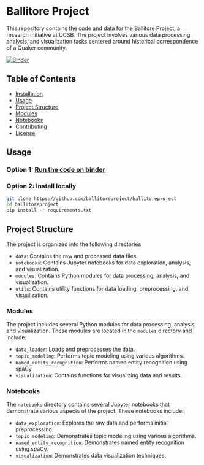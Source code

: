 # Ballitore Project

This repository contains the code and data for the Ballitore Project, a research initiative at UCSB. The project involves various data processing, analysis, and visualization tasks centered around historical correspondence of a Quaker community.

[![Binder](https://mybinder.org/badge_logo.svg)](https://mybinder.org/v2/gh/quadrismegistus/ballitoreproject/HEAD)

## Table of Contents

- [Installation](#installation)
- [Usage](#usage)
- [Project Structure](#project-structure)
- [Modules](#modules)
- [Notebooks](#notebooks)
- [Contributing](#contributing)
- [License](#license)

## Usage

### Option 1: [Run the code on binder](https://mybinder.org/v2/gh/quadrismegistus/ballitoreproject/HEAD)

### Option 2: Install locally

```bash
git clone https://github.com/ballitoreproject/ballitoreproject
cd ballitoreproject
pip install -r requirements.txt
```

## Project Structure

The project is organized into the following directories:

- `data`: Contains the raw and processed data files.
- `notebooks`: Contains Jupyter notebooks for data exploration, analysis, and visualization.
- `modules`: Contains Python modules for data processing, analysis, and visualization.
- `utils`: Contains utility functions for data loading, preprocessing, and visualization.

### Modules

The project includes several Python modules for data processing, analysis, and visualization. These modules are located in the `modules` directory and include:

- `data_loader`: Loads and preprocesses the data.
- `topic_modeling`: Performs topic modeling using various algorithms.
- `named_entity_recognition`: Performs named entity recognition using spaCy.
- `visualization`: Contains functions for visualizing data and results.

### Notebooks

The `notebooks` directory contains several Jupyter notebooks that demonstrate various aspects of the project. These notebooks include:

- `data_exploration`: Explores the raw data and performs initial preprocessing.
- `topic_modeling`: Demonstrates topic modeling using various algorithms.
- `named_entity_recognition`: Demonstrates named entity recognition using spaCy.
- `visualization`: Demonstrates data visualization techniques.
